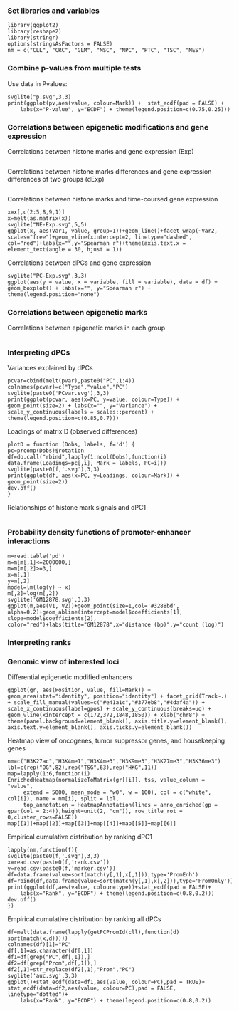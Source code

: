 ### Set libraries and variables

```{r}
library(ggplot2)
library(reshape2)
library(stringr)
options(stringsAsFactors = FALSE)
nm = c("CLL", "CRC", "GLM", "MSC", "NPC", "PTC", "TSC", "MES")
```

### Combine p-values from multiple tests

Use data in Pvalues:

```{r}
svglite("p.svg",3,3)
print(ggplot(pv,aes(value, colour=Mark)) +  stat_ecdf(pad = FALSE) + 
    labs(x="P-value", y="ECDF") + theme(legend.position=c(0.75,0.25)))
```

### Correlations between epigenetic modifications and gene expression

Correlations between histone marks and gene expression (Exp)

```{r}
```
Correlations between histone marks differences and gene expression differences of two groups (dExp)

```{r}
```
Correlations between histone marks and time-coursed gene expression

```{r}
x=x[,c(2:5,8,9,1)]
x=melt(as.matrix(x))
svglite("NE-Exp.svg",5,5)
ggplot(x, aes(Var1, value, group=1))+geom_line()+facet_wrap(~Var2, scales="free")+geom_vline(xintercept=2, linetype="dashed", col="red")+labs(x="",y="Spearman r")+theme(axis.text.x = element_text(angle = 30, hjust = 1))
```
Correlations between dPCs and gene expression

```{r}
svglite("PC-Exp.svg",3,3)
ggplot(aes(y = value, x = variable, fill = variable), data = df) + geom_boxplot() + labs(x="", y="Spearman r") + theme(legend.position="none")
```

### Correlations between epigenetic marks

Correlations between epigenetic marks in each group

```{r}
```
### Interpreting dPCs

Variances explained by dPCs

```{r}
pcvar=cbind(melt(pvar),paste0("PC",1:4))
colnames(pcvar)=c("Type","value","PC")
svglite(paste0('PCvar.svg'),3,3)
print(ggplot(pcvar, aes(x=PC, y=value, colour=Type)) + geom_point(size=2) + labs(x="", y="Variance") + scale_y_continuous(labels = scales::percent) + theme(legend.position=c(0.85,0.7)))
```

Loadings of matrix D (observed differences)

```{r}
plotD = function (Dobs, labels, f='d') {
pc=prcomp(Dobs)$rotation
df=do.call("rbind",lapply(1:ncol(Dobs),function(i) data.frame(Loadings=pc[,i], Mark = labels, PC=i)))
svglite(paste0(f,'.svg'),3,3)
print(ggplot(df, aes(x=PC, y=Loadings, colour=Mark)) + geom_point(size=2))
dev.off()
}
```

Relationships of histone mark signals and dPC1

```{r}
```

### Probability density functions of promoter-enhancer interactions

```{r}
m=read.table('pd')
m=m[m[,1]<=2000000,]
m=m[m[,2]>=3,]
x=m[,1]
y=m[,2]
model=lm(log(y) ~ x)
m[,2]=log(m[,2])
svglite('GM12878.svg',3,3)
ggplot(m,aes(V1, V2))+geom_point(size=1,col='#3288bd', alpha=0.2)+geom_abline(intercept=model$coefficients[1], slope=model$coefficients[2], color="red")+labs(title="GM12878",x="distance (bp)",y="count (log)")
```

### Interpreting ranks


### Genomic view of interested loci

Differential epigenetic modified enhancers

```{r}
ggplot(gr, aes(Position, value, fill=Mark)) + geom_area(stat="identity", position="identity") + facet_grid(Track~.) + scale_fill_manual(values=c("#e41a1c","#377eb8","#4daf4a")) + scale_x_continuous(label=gpos) + scale_y_continuous(breaks=uq) + geom_vline(xintercept = c(172,372,1848,1850)) + xlab("chr8") + theme(panel.background=element_blank(), axis.title.y=element_blank(), axis.text.y=element_blank(), axis.ticks.y=element_blank())
```

Heatmap view of oncogenes, tumor suppressor genes, and housekeeping genes

```{r}
nm=c("H3K27ac","H3K4me1","H3K4me3","H3K9me3","H3K27me3","H3K36me3")
lbl=c(rep("OG",82),rep("TSG",63),rep("HKG",11))
map=lapply(1:6,function(i)
EnrichedHeatmap(normalizeToMatrix(gr[[i]], tss, value_column = "value", 
     extend = 5000, mean_mode = "w0", w = 100), col = c("white", col[i]), name = nm[i], split = lbl, 
     top_annotation = HeatmapAnnotation(lines = anno_enriched(gp = gpar(col = 2:4)),height=unit(2, "cm")), row_title_rot = 0,cluster_rows=FALSE))
map[[1]]+map[[2]]+map[[3]]+map[[4]]+map[[5]]+map[[6]]
```

Empirical cumulative distribution by ranking dPC1

```{r}
lapply(nm,function(f){
svglite(paste0(f,'.svg'),3,3)
x=read.csv(paste0(f,'rank.csv'))
y=read.csv(paste0(f,'marker.csv'))
df=data.frame(value=sort(match(y[,1],x[,1])),type='PromEnh')
df=rbind(df,data.frame(value=sort(match(y[,1],x[,2])),type='PromOnly'))
print(ggplot(df,aes(value, colour=type))+stat_ecdf(pad = FALSE)+ 
	labs(x="Rank", y="ECDF") + theme(legend.position=c(0.8,0.2)))
dev.off()
})
```

Empirical cumulative distribution by ranking all dPCs

```{r}
df=melt(data.frame(lapply(getPCPromId(cll),function(d) sort(match(x,d)))))
colnames(df)[1]="PC"
df[,1]=as.character(df[,1])
df1=df[grep("PC",df[,1]),]
df2=df[grep("Prom",df[,1]),]
df2[,1]=str_replace(df2[,1],"Prom","PC")
svglite('auc.svg',3,3)
ggplot()+stat_ecdf(data=df1,aes(value, colour=PC),pad = TRUE)+ 
stat_ecdf(data=df2,aes(value, colour=PC),pad = FALSE, linetype="dotted")+
	labs(x="Rank", y="ECDF") + theme(legend.position=c(0.8,0.2))
```
